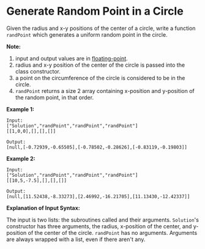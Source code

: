 # Generate Random Point in a Circle

Given the radius and x-y positions of the center of a circle, write a function `randPoint` which generates a uniform random point in the circle.

**Note:**

1. input and output values are in [floating-point](https://www.webopedia.com/TERM/F/floating_point_number.html).
2. radius and x-y position of the center of the circle is passed into the class constructor.
3. a point on the circumference of the circle is considered to be in the circle.
4. `randPoint` returns a size 2 array containing x-position and y-position of the random point, in that order.

**Example 1:**

```pseudo
Input:
["Solution","randPoint","randPoint","randPoint"]
[[1,0,0],[],[],[]]

Output:
[null,[-0.72939,-0.65505],[-0.78502,-0.28626],[-0.83119,-0.19803]]
```

**Example 2:**

```pseudo
Input:
["Solution","randPoint","randPoint","randPoint"]
[[10,5,-7.5],[],[],[]]

Output:
[null,[11.52438,-8.33273],[2.46992,-16.21705],[11.13430,-12.42337]]
```

**Explanation of Input Syntax:**

The input is two lists: the subroutines called and their arguments. `Solution`'s constructor has three arguments, the radius, x-position of the center, and y-position of the center of the circle. `randPoint` has no arguments. Arguments are always wrapped with a list, even if there aren't any.
